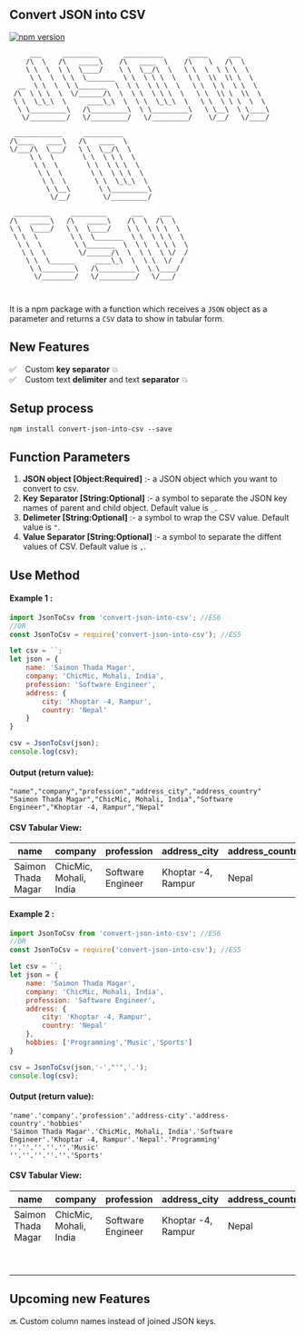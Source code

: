 ## Convert JSON into CSV
[![npm version](https://badge.fury.io/js/convert-json-into-csv.svg)](https://badge.fury.io/js/convert-json-into-csv)
```
     ___     _________      __________      _____     ___
    /\  \   /\   _____\    /\   ____  \    /\    \   /\  \
    \ \  \  \ \  \____/    \ \  \__/\  \   \ \  \  \ \ \  \
     \ \  \  \ \  \_______  \ \  \ \ \  \   \ \  \\  \\ \  \
  __  \ \  \  \ \_______  \  \ \  \ \ \  \   \ \  \ \  \ \  \
 /\  \ \ \  \  \/______/\  \  \ \  \ \ \  \   \ \  \\ \  \\  \
 \ \  \_\_\  \     ____\_\  \  \ \  \_\_\  \   \ \  \ \ \  \  \
  \ \_________\   /\_________\  \ \_________\   \ \__\  \ \____\
   \/_________/   \/_________/   \/_________/    \/__/   \/____/

 ____________     __________
/\____   ____\   /\   ____  \
\/___/\  \___/   \ \  \__/\  \
     \ \  \       \ \  \ \ \  \
      \ \  \       \ \  \ \ \  \
       \ \  \       \ \  \ \ \  \
        \ \  \       \ \  \_\_\  \
         \ \__\       \ \_________\
          \/__/        \/_________/

 _________     _________      ___    ___
/\   _____\   /\   _____\    /\  \  /\  \
\ \  \____/   \ \  \____/    \ \  \ \ \  \
 \ \  \        \ \  \_______  \ \  \ \ \  \
  \ \  \        \ \_______  \  \ \  \ \ \  \
   \ \  \        \/______/\  \  \ \  \ \/  /
    \ \  \______     ____\_\  \  \ \  \/  /
     \ \________\   /\_________\  \ \____/  
      \/________/   \/_________/   \/___/

                             
```

It is a npm package with a function which receives a `JSON` object as a parameter and returns a `CSV` data to show in tabular form.

## New Features
:white_check_mark: &nbsp;&nbsp; Custom **key separator** :boom: <br/>
:white_check_mark: &nbsp;&nbsp; Custom text **delimiter** and text **separator** :boom:

## Setup process
```
npm install convert-json-into-csv --save
```

## Function Parameters
1. **JSON object [Object:Required]** :- a JSON object which you want to convert to csv.
2. **Key Separator [String:Optional]** :- a symbol to separate the JSON key names of parent and child object. Default value is ` _ `.
4. **Delimeter [String:Optional]** :- a symbol to wrap the CSV value. Default value is ` " `.
3. **Value Separator [String:Optional]** :- a symbol to separate the diffent values of CSV. Default value is ` , `.

## Use Method

#### Example 1 :
```javascript
import JsonToCsv from 'convert-json-into-csv'; //ES6
//OR
const JsonToCsv = require('convert-json-into-csv'); //ES5

let csv = ``;
let json = {
    name: 'Saimon Thada Magar',
    company: 'ChicMic, Mohali, India',
    profession: 'Software Engineer',
    address: {
        city: 'Khoptar -4, Rampur',
        country: 'Nepal'
    }
}

csv = JsonToCsv(json);
console.log(csv);
```

#### Output (return value):
```
"name","company","profession","address_city","address_country"
"Saimon Thada Magar","ChicMic, Mohali, India","Software Engineer","Khoptar -4, Rampur","Nepal"
```

#### CSV Tabular View:
name | company | profession | address_city | address_country
---- | ------- | ---------- | ------------ | ---------------
Saimon Thada Magar | ChicMic, Mohali, India | Software Engineer | Khoptar -4, Rampur | Nepal

#### Example 2 :
```javascript
import JsonToCsv from 'convert-json-into-csv'; //ES6
//OR
const JsonToCsv = require('convert-json-into-csv'); //ES5

let csv = ``;
let json = {
    name: 'Saimon Thada Magar',
    company: 'ChicMic, Mohali, India',
    profession: 'Software Engineer',
    address: {
        city: 'Khoptar -4, Rampur',
        country: 'Nepal'
    },
    hobbies: ['Programming','Music','Sports']
}

csv = JsonToCsv(json,'-',"'",'.');
console.log(csv);
```

#### Output (return value):
```
'name'.'company'.'profession'.'address-city'.'address-country'.'hobbies'
'Saimon Thada Magar'.'ChicMic, Mohali, India'.'Software Engineer'.'Khoptar -4, Rampur'.'Nepal'.'Programming'
''.''.''.''.''.'Music'
''.''.''.''.''.'Sports'
```

#### CSV Tabular View:
name | company | profession | address_city | address_country | hobbies
---- | ------- | ---------- | ------------ | --------------- |------
Saimon Thada Magar | ChicMic, Mohali, India | Software Engineer | Khoptar -4, Rampur | Nepal | Programming
| | | | | | Music
| | | | | | Sports


## Upcoming new Features 
:soon: Custom column names instead of joined JSON keys.
